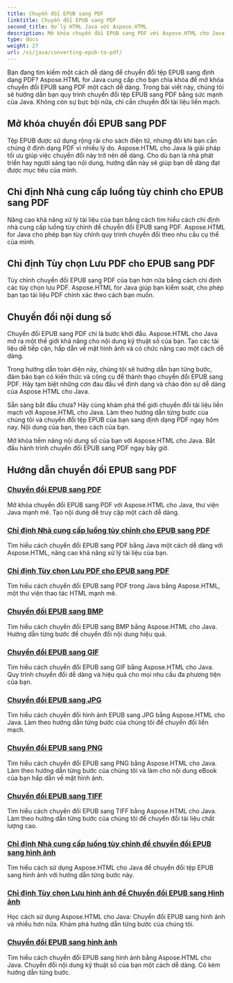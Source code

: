 ```yaml
---
title: Chuyển đổi EPUB sang PDF
linktitle: Chuyển đổi EPUB sang PDF
second_title: Xử lý HTML Java với Aspose.HTML
description: Mở khóa chuyển đổi EPUB sang PDF với Aspose.HTML cho Java, thư viện Java mạnh mẽ. Tạo nội dung dễ truy cập một cách dễ dàng.
type: docs
weight: 27
url: /vi/java/converting-epub-to-pdf/
---
```


Bạn đang tìm kiếm một cách dễ dàng để chuyển đổi tệp EPUB sang định dạng PDF? Aspose.HTML for Java cung cấp cho bạn chìa khóa để mở khóa chuyển đổi EPUB sang PDF một cách dễ dàng. Trong bài viết này, chúng tôi sẽ hướng dẫn bạn quy trình chuyển đổi tệp EPUB sang PDF bằng sức mạnh của Java. Không còn sự bực bội nữa, chỉ cần chuyển đổi tài liệu liền mạch.

## Mở khóa chuyển đổi EPUB sang PDF

Tệp EPUB được sử dụng rộng rãi cho sách điện tử, nhưng đôi khi bạn cần chúng ở định dạng PDF vì nhiều lý do. Aspose.HTML cho Java là giải pháp tối ưu giúp việc chuyển đổi này trở nên dễ dàng. Cho dù bạn là nhà phát triển hay người sáng tạo nội dung, hướng dẫn này sẽ giúp bạn dễ dàng đạt được mục tiêu của mình.

## Chỉ định Nhà cung cấp luồng tùy chỉnh cho EPUB sang PDF

Nâng cao khả năng xử lý tài liệu của bạn bằng cách tìm hiểu cách chỉ định nhà cung cấp luồng tùy chỉnh để chuyển đổi EPUB sang PDF. Aspose.HTML for Java cho phép bạn tùy chỉnh quy trình chuyển đổi theo nhu cầu cụ thể của mình.

## Chỉ định Tùy chọn Lưu PDF cho EPUB sang PDF

Tùy chỉnh chuyển đổi EPUB sang PDF của bạn hơn nữa bằng cách chỉ định các tùy chọn lưu PDF. Aspose.HTML for Java giúp bạn kiểm soát, cho phép bạn tạo tài liệu PDF chính xác theo cách bạn muốn.

## Chuyển đổi nội dung số

Chuyển đổi EPUB sang PDF chỉ là bước khởi đầu. Aspose.HTML cho Java mở ra một thế giới khả năng cho nội dung kỹ thuật số của bạn. Tạo các tài liệu dễ tiếp cận, hấp dẫn về mặt hình ảnh và có chức năng cao một cách dễ dàng.

Trong hướng dẫn toàn diện này, chúng tôi sẽ hướng dẫn bạn từng bước, đảm bảo bạn có kiến thức và công cụ để thành thạo chuyển đổi EPUB sang PDF. Hãy tạm biệt những cơn đau đầu về định dạng và chào đón sự dễ dàng của Aspose.HTML cho Java.

Sẵn sàng bắt đầu chưa? Hãy cùng khám phá thế giới chuyển đổi tài liệu liền mạch với Aspose.HTML cho Java. Làm theo hướng dẫn từng bước của chúng tôi và chuyển đổi tệp EPUB của bạn sang định dạng PDF ngay hôm nay. Nội dung của bạn, theo cách của bạn.

Mở khóa tiềm năng nội dung số của bạn với Aspose.HTML cho Java. Bắt đầu hành trình chuyển đổi EPUB sang PDF ngay bây giờ.
## Hướng dẫn chuyển đổi EPUB sang PDF
### [Chuyển đổi EPUB sang PDF](./convert-epub-to-pdf/)
Mở khóa chuyển đổi EPUB sang PDF với Aspose.HTML cho Java, thư viện Java mạnh mẽ. Tạo nội dung dễ truy cập một cách dễ dàng.
### [Chỉ định Nhà cung cấp luồng tùy chỉnh cho EPUB sang PDF](./convert-epub-to-pdf-specify-custom-stream-provider/)
Tìm hiểu cách chuyển đổi EPUB sang PDF bằng Java một cách dễ dàng với Aspose.HTML, nâng cao khả năng xử lý tài liệu của bạn.
### [Chỉ định Tùy chọn Lưu PDF cho EPUB sang PDF](./convert-epub-to-pdf-specify-pdf-save-options/)
Tìm hiểu cách chuyển đổi EPUB sang PDF trong Java bằng Aspose.HTML, một thư viện thao tác HTML mạnh mẽ.
### [Chuyển đổi EPUB sang BMP](./convert-epub-to-bmp/)
Tìm hiểu cách chuyển đổi EPUB sang BMP bằng Aspose.HTML cho Java. Hướng dẫn từng bước để chuyển đổi nội dung hiệu quả.
### [Chuyển đổi EPUB sang GIF](./convert-epub-to-gif/)
Tìm hiểu cách chuyển đổi EPUB sang GIF bằng Aspose.HTML cho Java. Quy trình chuyển đổi dễ dàng và hiệu quả cho mọi nhu cầu đa phương tiện của bạn.
### [Chuyển đổi EPUB sang JPG](./convert-epub-to-jpg/)
Tìm hiểu cách chuyển đổi hình ảnh EPUB sang JPG bằng Aspose.HTML cho Java. Làm theo hướng dẫn từng bước của chúng tôi để chuyển đổi liền mạch.
### [Chuyển đổi EPUB sang PNG](./convert-epub-to-png/)
Tìm hiểu cách chuyển đổi EPUB sang PNG bằng Aspose.HTML cho Java. Làm theo hướng dẫn từng bước của chúng tôi và làm cho nội dung eBook của bạn hấp dẫn về mặt hình ảnh.
### [Chuyển đổi EPUB sang TIFF](./convert-epub-to-tiff/)
Tìm hiểu cách chuyển đổi EPUB sang TIFF bằng Aspose.HTML cho Java. Làm theo hướng dẫn từng bước của chúng tôi để chuyển đổi tài liệu chất lượng cao.
### [Chỉ định Nhà cung cấp luồng tùy chỉnh để chuyển đổi EPUB sang hình ảnh](./convert-epub-to-image-specify-custom-stream-provider/)
Tìm hiểu cách sử dụng Aspose.HTML cho Java để chuyển đổi tệp EPUB sang hình ảnh với hướng dẫn từng bước này.
### [Chỉ định Tùy chọn Lưu hình ảnh để Chuyển đổi EPUB sang Hình ảnh](./convert-epub-to-image-specify-image-save-options/)
Học cách sử dụng Aspose.HTML cho Java: Chuyển đổi EPUB sang hình ảnh và nhiều hơn nữa. Khám phá hướng dẫn từng bước của chúng tôi.
### [Chuyển đổi EPUB sang hình ảnh](./convert-epub-to-image/)
Tìm hiểu cách chuyển đổi EPUB sang hình ảnh bằng Aspose.HTML cho Java. Chuyển đổi nội dung kỹ thuật số của bạn một cách dễ dàng. Có kèm hướng dẫn từng bước.